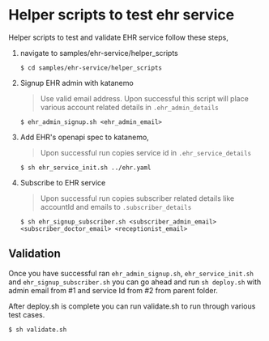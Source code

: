 # Helper scripts to test ehr service

Helper scripts to test and validate EHR service follow these steps,

1. navigate to samples/ehr-service/helper_scripts
    ```
    $ cd samples/ehr-service/helper_scripts
    ```
2. Signup EHR admin with katanemo
    > Use valid email address. Upon successful this script will place various account related details in `.ehr_admin_details`
    ```
    $ ehr_admin_signup.sh <ehr_admin_email>
    ```
3. Add EHR's openapi spec to katanemo,
    > Upon successful run copies service id in `.ehr_service_details`
    ```
    $ sh ehr_service_init.sh ../ehr.yaml
    ```
4. Subscribe to EHR service
    > Upon successful run copies subscriber related details like accountId and emails to `.subscriber_details`
    ```
    $ sh ehr_signup_subscriber.sh <subscriber_admin_email> <subscriber_doctor_email> <receptionist_email>
    ```

## Validation

Once you have successful ran `ehr_admin_signup.sh`, `ehr_service_init.sh` and `ehr_signup_subscriber.sh` you can go ahead and run `sh deploy.sh` with admin email from #1 and service Id from #2 from parent folder.

After deploy.sh is complete you can run validate.sh to run through various test cases.

```
$ sh validate.sh
```
